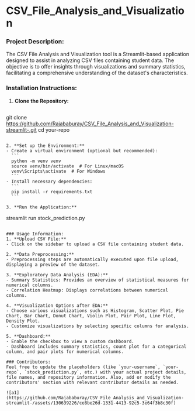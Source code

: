 # CSV_File_Analysis_and_Visualization

### Project Description:
The CSV File Analysis and Visualization tool is a Streamlit-based application designed to assist in analyzing CSV files containing student data. The objective is to offer insights through visualizations and summary statistics, facilitating a comprehensive understanding of the dataset's characteristics.

### Installation Instructions:
1. **Clone the Repository:**
   ```
git clone https://github.com/Rajababuray/CSV_File_Analysis_and_Visualization-streamlit-.git
   cd your-repo
   ```

2. **Set up the Environment:**
   - Create a virtual environment (optional but recommended):
     ```
     python -m venv venv
     source venv/bin/activate  # For Linux/macOS
     venv\Scripts\activate  # For Windows
     ```
   - Install necessary dependencies:
     ```
     pip install -r requirements.txt
     ```

3. **Run the Application:**
   ```
   streamlit run stock_prediction.py
   ```

### Usage Information:
1. **Upload CSV File:**
   - Click on the sidebar to upload a CSV file containing student data.

2. **Data Preprocessing:**
   - Preprocessing steps are automatically executed upon file upload, displaying a preview of the dataset.

3. **Exploratory Data Analysis (EDA):**
   - Summary Statistics: Provides an overview of statistical measures for numerical columns.
   - Correlation Heatmap: Displays correlations between numerical columns.

4. **Visualization Options after EDA:**
   - Choose various visualizations such as Histogram, Scatter Plot, Pie Chart, Bar Chart, Donut Chart, Violin Plot, Pair Plot, Line Plot, Density Plot.
   - Customize visualizations by selecting specific columns for analysis.

5. **Dashboard:**
   - Enable the checkbox to view a custom dashboard.
   - Dashboard includes summary statistics, count plot for a categorical column, and pair plots for numerical columns.

### Contributors:
Feel free to update the placeholders (like `your-username`, `your-repo`, `stock_prediction.py`, etc.) with your actual project details, file names, and repository information. Also, add or modify the contributors' section with relevant contributor details as needed.

![a1](https://github.com/Rajababuray/CSV_File_Analysis_and_Visualization-streamlit-/assets/130639226/ce8be26d-1331-4413-92c5-3e64f3b8c30f)
